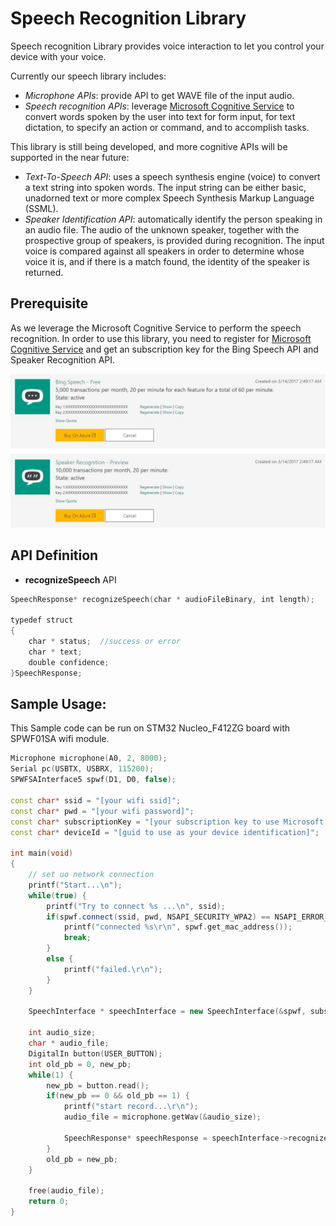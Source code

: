 ﻿# Speech Recognition Library

Speech recognition Library provides voice interaction to let you control your device with your voice.

Currently our speech library includes:
- *Microphone APIs*: provide API to get WAVE file of the input audio.
- *Speech recognition APIs*: leverage [Microsoft Cognitive Service](https://www.microsoft.com/cognitive-services/en-us/Speech-api/documentation/overview) to convert words spoken by the user into text for form input, for text dictation, to specify an action or command, and to accomplish tasks. 

This library is still being developed, and more cognitive APIs will be supported in the near future:
- *Text-To-Speech API*: uses a speech synthesis engine (voice) to convert a text string into spoken words. The input string can be either basic, unadorned text or more complex Speech Synthesis Markup Language (SSML).
- *Speaker Identification API*: automatically identify the person speaking in an audio file. The audio of the unknown speaker, together with the prospective group of speakers, is provided during recognition. The input voice is compared against all speakers in order to determine whose voice it is, and if there is a match found, the identity of the speaker is returned.

## Prerequisite
As we leverage the Microsoft Cognitive Service to perform the speech recognition. In order to use this library, you need to register for [Microsoft Cognitive Service](https://www.microsoft.com/cognitive-services/) and get an subscription key for the Bing Speech API and Speaker Recognition API.

![Cognitive Service Subscription Key](cognitiveSubKey.JPG)

## API Definition
- **recognizeSpeech** API
```cpp
SpeechResponse* recognizeSpeech(char * audioFileBinary, int length); 

typedef struct
{
    char * status;  //success or error
    char * text;
    double confidence;
}SpeechResponse;
```

## Sample Usage:
This Sample code can be run on STM32 Nucleo_F412ZG board with SPWF01SA wifi module.

``` cpp
Microphone microphone(A0, 2, 8000);
Serial pc(USBTX, USBRX, 115200);
SPWFSAInterface5 spwf(D1, D0, false);

const char* ssid = "[your wifi ssid]";
const char* pwd = "[your wifi password]";
const char* subscriptionKey = "[your subscription key to use Microsoft Cognitive Service]";
const char* deviceId = "[guid to use as your device identification]";

int main(void)
{
    // set uo network connection
    printf("Start...\n");
    while(true) {
        printf("Try to connect %s ...\n", ssid);
        if(spwf.connect(ssid, pwd, NSAPI_SECURITY_WPA2) == NSAPI_ERROR_OK) {
            printf("connected %s\r\n", spwf.get_mac_address());
            break;
        }
        else {
            printf("failed.\r\n");
        }
    }

    SpeechInterface * speechInterface = new SpeechInterface(&spwf, subscriptionKey, deviceId, true);
    
    int audio_size;
    char * audio_file;
    DigitalIn button(USER_BUTTON);
    int old_pb = 0, new_pb;
    while(1) {
        new_pb = button.read();
        if(new_pb == 0 && old_pb == 1) {
            printf("start record...\r\n");
            audio_file = microphone.getWav(&audio_size);

            SpeechResponse* speechResponse = speechInterface->recognizeSpeech(audio_file, audio_size);
        }
        old_pb = new_pb;
    }

    free(audio_file);
    return 0;
}
```